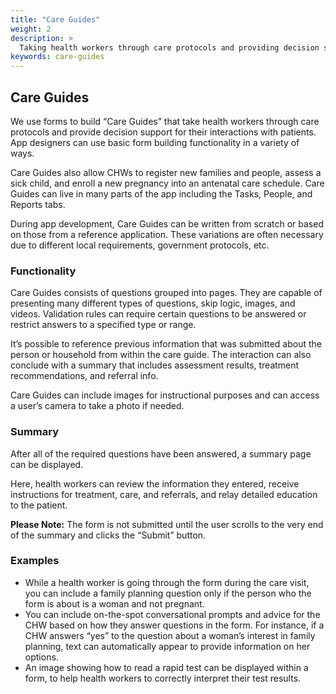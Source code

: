 ```yaml
---
title: "Care Guides"
weight: 2
description: >
  Taking health workers through care protocols and providing decision support
keywords: care-guides
---
```


## Care Guides

We use forms to build “Care Guides” that take health workers through care protocols and provide decision support for their interactions with patients. App designers can use basic form building functionality in a variety of ways. 

Care Guides also allow CHWs to register new families and people, assess a sick child, and enroll a new pregnancy into an antenatal care schedule. Care Guides can live in many parts of the app including the Tasks, People, and Reports tabs. 

During app development, Care Guides can be written from scratch or based on those from a reference application. These variations are often necessary due to different local requirements, government protocols, etc.

### Functionality

Care Guides consists of questions grouped into pages. They are capable of presenting many different types of questions, skip logic, images, and videos. Validation rules can require certain questions to be answered or restrict answers to a specified type or range. 

It’s possible to reference previous information that was submitted about the person or household from within the care guide. The interaction can also conclude with a summary that includes assessment results, treatment recommendations, and referral info. 

Care Guides can include images for instructional purposes and can access a user’s camera to take a photo if needed.

### Summary

After all of the required questions have been answered, a summary page can be displayed. 

Here, health workers can review the information they entered, receive instructions for treatment, care, and referrals, and relay detailed education to the patient.

**Please Note:** The form is not submitted until the user scrolls to the very end of the summary and clicks the “Submit” button.

### Examples

- While a health worker is going through the form during the care visit, you can include a family planning question only if the person who the form is about is a woman and not pregnant.
- You can include on-the-spot conversational prompts and advice for the CHW based on how they answer questions in the form. For instance, if a CHW answers “yes” to the question about a woman’s interest in family planning, text can automatically appear to provide information on her options.
- An image showing how to read a rapid test can be displayed within a form, to help health workers to correctly interpret their test results.
